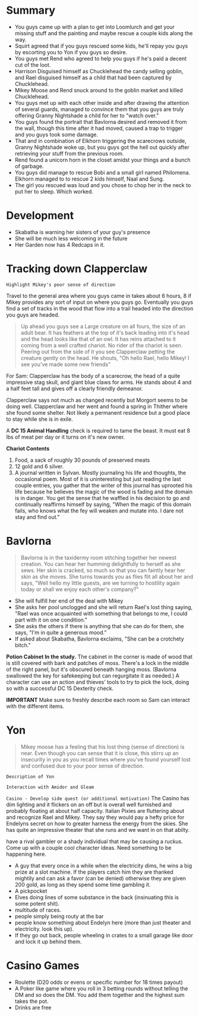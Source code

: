# Summary
- You guys came up with a plan to get into Loomlurch and get your missing stuff and the painting and maybe rescue a couple kids along the way.
- Squirt agreed that if you guys rescued some kids, he'll repay you guys by escorting you to Yon if you guys so desire.
- You guys met Rend who agreed to help you guys if he's paid a decent cut of the loot.
- Harrison Disguised himself as Chucklehead the candy selling goblin, and Rael disguised himself as a child that had been captured by Chucklehead.
- Mikey Moose and Rend snuck around to the goblin market and killed Chucklehead.
- You guys met up with each other inside and after drawing the attention of several guards, managed to convince them that you guys are truly offering Granny Nightshade a child for her to "watch over."
- You guys found the portrait that Bavlorna desired and removed it from the wall, though this time after it had moved, caused a trap to trigger and you guys took some damage.
- That and in combination of Elkhorn triggering the scarecrows outside, Granny Nightshade woke up, but you guys got the hell out quickly after retrieving your stuff from the previous room. 
- Rend found a unicorn horn in the closet amidst your things and a bunch of garbage.
- You guys did manage to rescue Bobi and a small girl named Philomena. Elkhorn managed to to rescue 2 kids himself, Naal and Sung.
- The girl you rescued was loud and you chose to chop her in the neck to put her to sleep. Which worked.

# Development
- Skabatha is warning her sisters of your guy's presence
- She will be much less welcoming in the future
- Her Garden now has 4 Redcaps in it.

# Tracking down Clapperclaw
`Highlight Mikey's poor sense of direction`

Travel to the general area where you guys came in takes about 6 hours, 8 if Mikey provides any sort of input on where you guys go. Eventually you guys find a set of tracks in the wood that flow into a trail headed into the direction you guys are headed.

> Up ahead you guys see a Large creature on all fours, the size of an adult bear. It has feathers at the top of it's back leading into it's head and the head looks like that of an owl. It has reins attached to it coming from a well crafted chariot. No rider of the chariot is seen. Peering out from the side of it you see Clapperclaw petting the creature gently on the head. He shouts, "Oh hello Rael, hello Mikey! I see you've made some new friends"

For Sam:
Clapperclaw has the body of a scarecrow, the head of a quite impressive stag skull, and giant blue claws for arms. He stands about 4 and a half feet tall and gives off a clearly friendly demeanor.

Clapperclaw says not much as changed recently but Morgort seems to be doing well. Clapperclaw and her went and found a spring in Thither where she found some shelter. Not likely a permanent residence but a good place to stay while she is in exile.

A **DC 15 Animal Handling** check is required to tame the beast. It must eat 8 lbs of meat per day or it turns on it's new owner.

**Chariot Contents**  
1. Food, a sack of roughly 30 pounds of preserved meats
1. 12 gold and 6 silver.
1. A journal written in Sylvan. Mostly journaling his life and thoughts, the occasional poem. Most of it is uninteresting but just reading the last couple entries, you gather that the writer of this journal has uprooted his life because he believes the magic of the wood is fading and the domain is in danger. You get the sense that he waffled in his decision to go and continually reaffirms himself by saying, "When the magic of this domain fails, who knows what the fey will weaken and mutate into. I dare not stay and find out."

# Bavlorna

>Bavlorna is in the taxidermy room stitching together her newest creation. You can hear her humming delightfully to herself as she sews. Her skin is cracked, so much so that you can faintly hear her skin as she moves. She turns towards you as flies flit all about her and says, "Well hello my little guests, are we turning to hostility again today or shall we enjoy each other's company?"

- She will fulfill her end of the deal with Mikey
- She asks her pool unclogged and she will return Rael's lost thing saying, "Rael was once acquainted with something that belongs to me, I could part with it on one condition."
- She asks the others if there is anything that she can do for them, she says, "I'm in quite a generous mood."
- If asked about Skabatha, Bavlorna exclaims, "She can be a crotchety bitch."

**Potion Cabinet In the study.** The cabinet in the corner is made of wood that is still covered with bark and patches of moss. There's a lock in the middle of the right panel, but it's obscured beneath hanging moss. (Bavlorna swallowed the key for safekeeping but can regurgitate it as needed.) A character can use an action and thieves' tools to try to pick the lock, doing so with a successful DC 15 Dexterity check.

**IMPORTANT** Make sure to freshly describe each room so Sam can interact with the different items.

# Yon
>Mikey moose has a feeling that his lost thing (sense of direction) is near. Even though you can sense that it is close, this stirrs up an insecurity in you as you recall times where you've found yourself lost and confused due to your poor sense of direction.

`Description of Yon`

`Interaction with Amidor and Gleam`

`Casino - Develop side quest (or additional motivation)`
The Casino has dim lighting and it flickers on an off but is overall well furnished and probably floating at about half capacity. Italian Pixies are fluttering about and recognize Rael and Mikey. They say they would pay a hefty price for Endelyns secret on how to greater harness the energy from the skies. She has quite an impressive theater that she runs and we want in on that abilty. 

have a rival gambler or a shady individual that may be causing a ruckus. Come up with a couple cool character ideas. Need something to be happening here.
- A guy that every once in a while when the electricity dims, he wins a big prize at a slot machine. If the players catch him they are thanked mightily and can ask a favor (can be denied) otherwise they are given 200 gold, as long as they spend some time gambling it.
- A pickpocket
- Elves doing lines of some substance in the back (insinuating this is some potent shit).
- multitude of races.
- people simply being routy at the bar
- people know something about Endelyn here (more than just theater and electricity. look this up).
- If they go out back, people wheeling in crates to a small garage like door and lock it up behind them.


# Casino Games
- Roulette (D20 odds or evens or specific number for 18 times payout)
- A Poker like game where you roll in 3 betting rounds without telling the DM and so does the DM. You add them together and the highest sum takes the pot.
- Drinks are free
